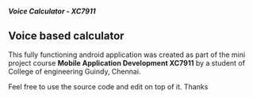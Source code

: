 ##### Voice Calculator - XC7911

## Voice based calculator
This fully functioning android application was created as part of the mini project course **Mobile Application Development XC7911** by a student of College of engineering Guindy, Chennai.

Feel free to use the source code and edit on top of it. Thanks 
